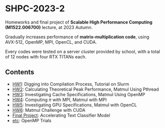 # SHPC-2023-2

Homeworks and final project of **Scalable High Performance Computing (M1522.006700)** lecture, at 2023 Autumn.

Gradually increases performance of **matrix-multiplication code**, using AVX-512, OpenMP, MPI, OpenCL, and CUDA.

Every codes were tested on a server cluster provided by school, with a total of 12 nodes with four RTX TITANs each.

## Contents

- [HW1](): Digging into Compilation Process, Tutorial on Slurm
- [HW2](): Calculating Theoretical Peak Performance, Matmul Using Pthread
- [HW3](): Investigating Cache Specifications, Matmul Using OpenMP
- [HW4](): Computing $\pi$ with MPI, Matmul with MPI
- [HW5](): Investigating GPU Specifications, Matmul with OpenCL
- [HW6](): Matmul Challenge with CUDA
- [Final Project](): Accelerating Text Classifier Model
- [etc](): OpenMP Trials
